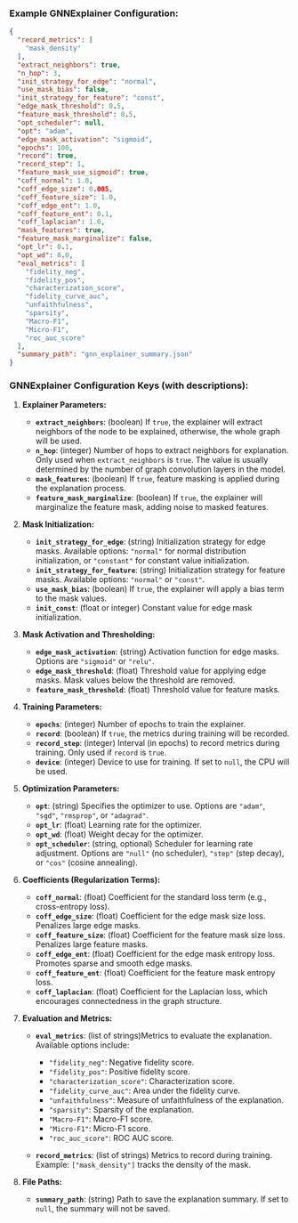 ### Example GNNExplainer Configuration:

```json
{
  "record_metrics": [
    "mask_density"
  ],
  "extract_neighbors": true,
  "n_hop": 3,
  "init_strategy_for_edge": "normal",
  "use_mask_bias": false,
  "init_strategy_for_feature": "const",
  "edge_mask_threshold": 0.5,
  "feature_mask_threshold": 0.5,
  "opt_scheduler": null,
  "opt": "adam",
  "edge_mask_activation": "sigmoid",
  "epochs": 100,
  "record": true,
  "record_step": 1,
  "feature_mask_use_sigmoid": true,
  "coff_normal": 1.0,
  "coff_edge_size": 0.005,
  "coff_feature_size": 1.0,
  "coff_edge_ent": 1.0,
  "coff_feature_ent": 0.1,
  "coff_laplacian": 1.0,
  "mask_features": true,
  "feature_mask_marginalize": false,
  "opt_lr": 0.1,
  "opt_wd": 0.0,
  "eval_metrics": [
    "fidelity_neg",
    "fidelity_pos",
    "characterization_score",
    "fidelity_curve_auc",
    "unfaithfulness",
    "sparsity",
    "Macro-F1",
    "Micro-F1",
    "roc_auc_score"
  ],
  "summary_path": "gnn_explainer_summary.json"
}
```

### GNNExplainer Configuration Keys (with descriptions):

1. **Explainer Parameters:**

   - **`extract_neighbors`**: (boolean)
     If `true`, the explainer will extract neighbors of the node to be explained, otherwise, the whole graph will be used.
   - **`n_hop`**: (integer)
     Number of hops to extract neighbors for explanation. Only used when `extract_neighbors` is `true`. The value is usually determined by the number of graph convolution layers in the model.
   - **`mask_features`**: (boolean)
     If `true`, feature masking is applied during the explanation process.
   - **`feature_mask_marginalize`**: (boolean)
     If `true`, the explainer will marginalize the feature mask, adding noise to masked features.
2. **Mask Initialization:**

   - **`init_strategy_for_edge`**: (string)
     Initialization strategy for edge masks. Available options: `"normal"` for normal distribution initialization, or `"constant"` for constant value initialization.
   - **`init_strategy_for_feature`**: (string)
     Initialization strategy for feature masks. Available options: `"normal"` or `"const"`.
   - **`use_mask_bias`**: (boolean)
     If `true`, the explainer will apply a bias term to the mask values.
   - **`init_const`**: (float or integer)
     Constant value for edge mask initialization.
     
3. **Mask Activation and Thresholding:**

   - **`edge_mask_activation`**: (string)
     Activation function for edge masks. Options are `"sigmoid"` or `"relu"`.
   - **`edge_mask_threshold`**: (float)
     Threshold value for applying edge masks. Mask values below the threshold are removed.
   - **`feature_mask_threshold`**: (float)
     Threshold value for feature masks.
4. **Training Parameters:**

   - **`epochs`**: (integer)
     Number of epochs to train the explainer.
   - **`record`**: (boolean)
     If `true`, the metrics during training will be recorded.
   - **`record_step`**: (integer)
     Interval (in epochs) to record metrics during training. Only used if `record` is `true`.
   - **`device`**: (integer)
     Device to use for training. If set to `null`, the CPU will be used.
5. **Optimization Parameters:**

   - **`opt`**: (string)
     Specifies the optimizer to use. Options are `"adam"`, `"sgd"`, `"rmsprop"`, or `"adagrad"`.
   - **`opt_lr`**: (float)
     Learning rate for the optimizer.
   - **`opt_wd`**: (float)
     Weight decay for the optimizer.
   - **`opt_scheduler`**: (string, optional)
     Scheduler for learning rate adjustment. Options are `"null"` (no scheduler), `"step"` (step decay), or `"cos"` (cosine annealing).
6. **Coefficients (Regularization Terms):**

   - **`coff_normal`**: (float)
     Coefficient for the standard loss term (e.g., cross-entropy loss).
   - **`coff_edge_size`**: (float)
     Coefficient for the edge mask size loss. Penalizes large edge masks.
   - **`coff_feature_size`**: (float)
     Coefficient for the feature mask size loss. Penalizes large feature masks.
   - **`coff_edge_ent`**: (float)
     Coefficient for the edge mask entropy loss. Promotes sparse and smooth edge masks.
   - **`coff_feature_ent`**: (float)
     Coefficient for the feature mask entropy loss.
   - **`coff_laplacian`**: (float)
     Coefficient for the Laplacian loss, which encourages connectedness in the graph structure.
7. **Evaluation and Metrics:**

   - **`eval_metrics`**: (list of strings)Metrics to evaluate the explanation. Available options include:

     - `"fidelity_neg"`: Negative fidelity score.
     - `"fidelity_pos"`: Positive fidelity score.
     - `"characterization_score"`: Characterization score.
     - `"fidelity_curve_auc"`: Area under the fidelity curve.
     - `"unfaithfulness"`: Measure of unfaithfulness of the explanation.
     - `"sparsity"`: Sparsity of the explanation.
     - `"Macro-F1"`: Macro-F1 score.
     - `"Micro-F1"`: Micro-F1 score.
     - `"roc_auc_score"`: ROC AUC score.
   - **`record_metrics`**: (list of strings)
     Metrics to record during training. Example: `["mask_density"]` tracks the density of the mask.
8. **File Paths:**

   - **`summary_path`**: (string)
     Path to save the explanation summary. If set to `null`, the summary will not be saved.
